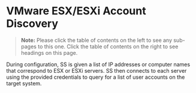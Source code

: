 [title]: # "VMware ESX/ESXi Account Discovery"
[tags]: # "Discovery, VMware, ESX/ESXi, rpc"
[priority]: # "1000"

# VMware ESX/ESXi Account Discovery 

> **Note:** Please click the table of contents on the left to see any sub-pages to this one. Click the table of contents on the right to see headings on this page.

During configuration, SS is given a list of IP addresses or computer names that correspond to ESX or ESXi servers. SS then connects to each server using the provided credentials to query for a list of user accounts on the target system.